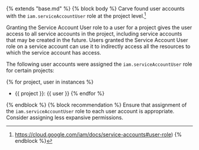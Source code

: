 {% extends "base.md" %}
{% block body %}
Carve found user accounts with the `iam.serviceAccountUser` role at the project level.[^gcp_service_acct_role]

Granting the Service Account User role to a user for a project gives the user access to all service accounts in the project, including service accounts that may be created in the future. Users granted the Service Account User role on a service account can use it to indirectly access all the resources to which the service account has access.

The following user accounts were assigned the `iam.serviceAccountUser` role for certain projects:

{% for project, user in instances %}
- {{ project }}: {{ user }}
{% endfor %}

{% endblock %}
{% block recommendation %}
Ensure that assignment of the `iam.serviceAccountUser` role to each user account is appropriate. Consider assigning less expansive permissions.

[^gcp_service_acct_role]:https://cloud.google.com/iam/docs/service-accounts#user-role)
{% endblock %}